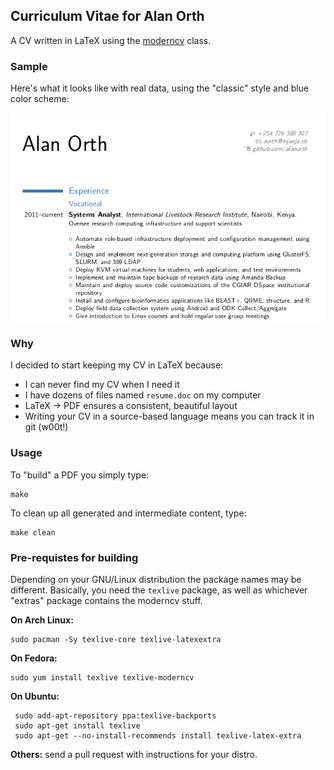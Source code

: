 ## Curriculum Vitae for Alan Orth
A CV written in LaTeX using the [moderncv](http://www.ctan.org/pkg/moderncv) class.

### Sample
Here's what it looks like with real data, using the "classic" style and blue color scheme:

![Image](/cv_sample.png?raw=true "Sample CV")

### Why
I decided to start keeping my CV in LaTeX because:

* I can never find my CV when I need it
* I have dozens of files named `resume.doc` on my computer
* LaTeX -> PDF ensures a consistent, beautiful layout
* Writing your CV in a source-based language means you can track it in git (w00t!)

### Usage
To "build" a PDF you simply type:

	make

To clean up all generated and intermediate content, type:

	make clean

### Pre-requistes for building
Depending on your GNU/Linux distribution the package names may be different.  Basically, you need the `texlive` package, as well as whichever "extras" package contains the moderncv stuff.

__On Arch Linux:__

	sudo pacman -Sy texlive-core texlive-latexextra

__On Fedora:__

	sudo yum install texlive texlive-moderncv


__On Ubuntu:__

     sudo add-apt-repository ppa:texlive-backports
     sudo apt-get install texlive
     sudo apt-get --no-install-recommends install texlive-latex-extra


__Others:__ send a pull request with instructions for your distro.
